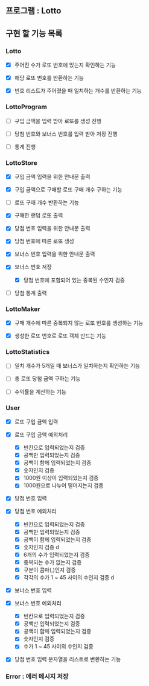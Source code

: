 ## 프로그램 : Lotto

## 구현 할 기능 목록

### Lotto
- [x] 주어진 수가 로또 번호에 있는지 확인하는 기능
- [x] 해당 로또 번호를 반환하는 기능
- [x] 번호 리스트가 주어졌을 때 일치하는 개수를 반환하는 기능


### LottoProgram
- [ ] 구입 금액을 입력 받아 로또를 생성 진행
- [ ] 당첨 번호와 보너스 번호를 입력 받아 저장 진행
- [ ] 통계 진행


### LottoStore
- [x] 구입 금액 입력을 위한 안내문 출력
- [x] 구입 금액으로 구매할 로또 구매 개수 구하는 기능
- [ ] 로또 구매 개수 반환하는 기능
- [x] 구매한 랜덤 로또 출력
- [x] 당첨 번호 입력을 위한 안내문 출력
- [x] 당첨 번호에 따른 로또 생성
- [x] 보너스 번호 입력을 위한 안내문 출력
- [x] 보너스 번호 저장
  - [x] 당첨 번호에 포함되어 있는 중복된 수인지 검증
- [ ] 당첨 통계 출력


### LottoMaker
- [x] 구매 개수에 따른 중복되지 않는 로또 번호를 생성하는 기능
- [x] 생성한 로또 번호로 로또 객체 만드는 기능


### LottoStatistics
- [ ] 일치 개수가 5개일 때 보너스가 일치하는지 확인하는 기능
- [ ] 총 로또 당첨 금액 구하는 기능
- [ ] 수익률을 계산하는 기능


### User
- [x] 로또 구입 금액 입력
- [x] 로또 구입 금액 예외처리
    - [x] 빈칸으로 입력되었는지 검증
    - [x] 공백만 입력되었는지 검증
    - [x] 공백이 함께 입력되었는지 검증
    - [x] 숫자인지 검증
    - [x] 1000원 이상이 입력되었는지 검증
    - [x] 1000원으로 나누어 떨어지는지 검증
- [x] 당첨 번호 입력
- [x] 당첨 번호 예외처리
    - [x] 빈칸으로 입력되었는지 검증
    - [x] 공백만 입력되었는지 검증
    - [x] 공백이 함께 입력되었는지 검증
    - [x] 숫자인지 검증 d
    - [x] 6개의 수가 입력되었는지 검증
    - [x] 중복되는 수가 없는지 검증
    - [X] 구분이 콤마(,)인지 검증
    - [x] 각각의 수가 1 ~ 45 사이의 수인지 검증 d
- [x] 보너스 번호 입력
- [x] 보너스 번호 예외처리
    - [x] 빈칸으로 입력되었는지 검증
    - [x] 공백만 입력되었는지 검증
    - [x] 공백이 함께 입력되었는지 검증
    - [x] 숫자인지 검증
    - [x] 수가 1 ~ 45 사이의 수인지 검증
- [x] 당첨 번호 입력 문자열을 리스트로 변환하는 기능


### Error : 에러 메시지 저장
